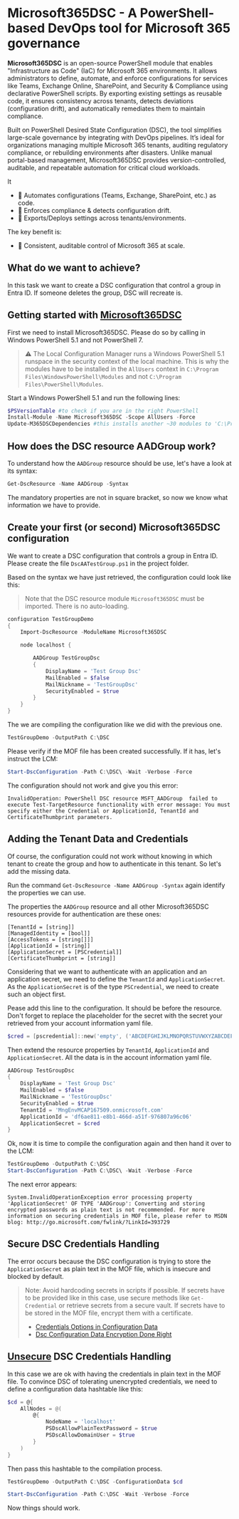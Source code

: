 # Microsoft365DSC - A PowerShell-based DevOps tool for Microsoft 365 governance

**Microsoft365DSC** is an open-source PowerShell module that enables "Infrastructure as Code" (IaC) for Microsoft 365 environments. It allows administrators to define, automate, and enforce configurations for services like Teams, Exchange Online, SharePoint, and Security & Compliance using declarative PowerShell scripts. By exporting existing settings as reusable code, it ensures consistency across tenants, detects deviations (configuration drift), and automatically remediates them to maintain compliance.  

Built on PowerShell Desired State Configuration (DSC), the tool simplifies large-scale governance by integrating with DevOps pipelines. It’s ideal for organizations managing multiple Microsoft 365 tenants, auditing regulatory compliance, or rebuilding environments after disasters. Unlike manual portal-based management, Microsoft365DSC provides version-controlled, auditable, and repeatable automation for critical cloud workloads.  

It

- :wrench: Automates configurations (Teams, Exchange, SharePoint, etc.) as code.
- :lock_with_ink_pen: Enforces compliance & detects configuration drift.
- :arrows_counterclockwise: Exports/Deploys settings across tenants/environments.

The key benefit is:

- :100: Consistent, auditable control of Microsoft 365 at scale.

## What do we want to achieve?

In this task we want to create a DSC configuration that control a group in Entra ID. If someone deletes the group, DSC will recreate is.

## Getting started with [Microsoft365DSC](https://microsoft365dsc.com/)

First we need to install Microsoft365DSC. Please do so by calling in Windows PowerShell 5.1 and not PowerShell 7.

> :warning: The Local Configuration Manager runs a Windows PowerShell 5.1 runspace in the security context of the local machine. This is why the modules have to be installed in the `AllUsers` context in `C:\Program Files\WindowsPowerShell\Modules` and not `C:\Program Files\PowerShell\Modules`.

Start a Windows PowerShell 5.1 and run the following lines:

```powershell
$PSVersionTable #to check if you are in the right PowerShell
Install-Module -Name Microsoft365DSC -Scope AllUsers -Force
Update-M365DSCDependencies #this installs another ~30 modules to 'C:\Program Files\WindowsPowerShell\Modules'
```

## How does the DSC resource AADGroup work?

To understand how the `AADGroup` resource should be use, let's have a look at its syntax:

```powershell
Get-DscResource -Name AADGroup -Syntax
```

The mandatory properties are not in square bracket, so now we know what information we have to provide.

## Create your first (or second) Microsoft365DSC configuration

We want to create a DSC configuration that controls a group in Entra ID. Please create the file `DscAATestGroup.ps1` in the project folder.

Based on the syntax we have just retrieved, the configuration could look like this:

> Note that the DSC resource module `Microsoft365DSC` must be imported. There is no auto-loading.

```powershell
configuration TestGroupDemo
{
    Import-DscResource -ModuleName Microsoft365DSC

    node localhost {

        AADGroup TestGroupDsc
        {
            DisplayName = 'Test Group Dsc'
            MailEnabled = $false
            MailNickname = 'TestGroupDsc'
            SecurityEnabled = $true
        }
    }
}
```

The we are compiling the configuration like we did with the previous one.

```powershell
TestGroupDemo -OutputPath C:\DSC
```

Please verify if the MOF file has been created successfully. If it has, let's instruct the LCM:

```powershell
Start-DscConfiguration -Path C:\DSC\ -Wait -Verbose -Force
```

The configuration should not work and give you this error:

```text
InvalidOperation: PowerShell DSC resource MSFT_AADGroup  failed to execute Test-TargetResource functionality with error message: You must specify either the Credential or ApplicationId, TenantId and CertificateThumbprint parameters.
```

## Adding the Tenant Data and Credentials

Of course, the configuration could not work without knowing in which tenant to create the group and how to authenticate in this tenant. So let's add the missing data.

Run the command `Get-DscResource -Name AADGroup -Syntax` again identify the properties we can use.

The properties the `AADGroup` resource and all other Microsoft365DSC resources provide for authentication are these ones:

```text
[TenantId = [string]]
[ManagedIdentity = [bool]]
[AccessTokens = [string[]]]
[ApplicationId = [string]]
[ApplicationSecret = [PSCredential]]
[CertificateThumbprint = [string]]
```

Considering that we want to authenticate with an application and an application secret, we need to define the `TenantId` and `ApplicationSecret`. As the `ApplicationSecret` is of the type `PSCredential`, we need to create such an object first.

Pease add this line to the configuration. It should be before the resource. Don't forget to replace the placeholder for the secret with the secret your retrieved from your account information yaml file.

```powershell
$cred = [pscredential]::new('empty', ('ABCDEFGHIJKLMNOPQRSTUVWXYZABCDEFGHIJKLMN' | ConvertTo-SecureString -AsPlainText -Force))
```

Then extend the resource properties by `TenantId`, `ApplicationId` and `ApplicationSecret`. All the data is in the account information yaml file.

```powershell
AADGroup TestGroupDsc
{
    DisplayName = 'Test Group Dsc'
    MailEnabled = $false
    MailNickname = 'TestGroupDsc'
    SecurityEnabled = $true
    TenantId = 'MngEnvMCAP167509.onmicrosoft.com'
    ApplicationId = 'df6ae811-e8b1-466d-a51f-976807a96c06'
    ApplicationSecret = $cred
}
```

Ok, now it is time to compile the configuration again and then hand it over to the LCM:

```powershell
TestGroupDemo -OutputPath C:\DSC
Start-DscConfiguration -Path C:\DSC\ -Wait -Verbose -Force
```

The next error appears:

```text
System.InvalidOperationException error processing property 'ApplicationSecret' OF TYPE 'AADGroup': Converting and storing encrypted passwords as plain text is not recommended. For more information on securing credentials in MOF file, please refer to MSDN blog: http://go.microsoft.com/fwlink/?LinkId=393729
```

## Secure DSC Credentials Handling

The error occurs because the DSC configuration is trying to store the `ApplicationSecret` as plain text in the MOF file, which is insecure and blocked by default.

> Note: Avoid hardcoding secrets in scripts if possible. If secrets have to be provided like in this case, use secure methods like `Get-Credential` or retrieve secrets from a secure vault. If secrets have to be stored in the MOF file, encrypt them with a certificate.
> - [Credentials Options in Configuration Data](https://learn.microsoft.com/en-us/powershell/dsc/configurations/configdatacredentials?view=dsc-1.1)
> - [Dsc Configuration Data Encryption Done Right](https://janhendrikpeters.de/post/dsc-configuration-data-encryption-done-right/)

## <u>Unsecure</u> DSC Credentials Handling

In this case we are ok with having the credentials in plain text in the MOF file. To convince DSC of tolerating unencrypted credentials, we need to define a configuration data hashtable like this:

```powershell
$cd = @{
    AllNodes = @(
        @{
            NodeName = 'localhost'
            PSDscAllowPlainTextPassword = $true
            PSDscAllowDomainUser = $true
        }
    )
}
```

Then pass this hashtable to the compilation process.

```powershell
TestGroupDemo -OutputPath C:\DSC -ConfigurationData $cd

Start-DscConfiguration -Path C:\DSC -Wait -Verbose -Force
```

Now things should work.
